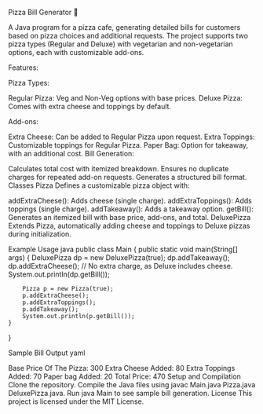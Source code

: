 Pizza Bill Generator 🍕

A Java program for a pizza cafe, generating detailed bills for customers based on pizza choices and additional requests. 
The project supports two pizza types (Regular and Deluxe) with vegetarian and non-vegetarian options, each with customizable add-ons.

Features:

Pizza Types:

Regular Pizza: Veg and Non-Veg options with base prices.
Deluxe Pizza: Comes with extra cheese and toppings by default.

Add-ons:

Extra Cheese: Can be added to Regular Pizza upon request.
Extra Toppings: Customizable toppings for Regular Pizza.
Paper Bag: Option for takeaway, with an additional cost.
Bill Generation:

Calculates total cost with itemized breakdown.
Ensures no duplicate charges for repeated add-on requests.
Generates a structured bill format.
Classes
Pizza
Defines a customizable pizza object with:

addExtraCheese(): Adds cheese (single charge).
addExtraToppings(): Adds toppings (single charge).
addTakeaway(): Adds a takeaway option.
getBill(): Generates an itemized bill with base price, add-ons, and total.
DeluxePizza
Extends Pizza, automatically adding cheese and toppings to Deluxe pizzas during initialization.

Example Usage
java
public class Main {
    public static void main(String[] args) {
        DeluxePizza dp = new DeluxePizza(true);
        dp.addTakeaway();
        dp.addExtraCheese(); // No extra charge, as Deluxe includes cheese.
        System.out.println(dp.getBill());

        Pizza p = new Pizza(true);
        p.addExtraCheese();
        p.addExtraToppings();
        p.addTakeaway();
        System.out.println(p.getBill());
    }
}

Sample Bill Output
yaml

Base Price Of The Pizza: 300
Extra Cheese Added: 80
Extra Toppings Added: 70
Paper bag Added: 20
Total Price: 470
Setup and Compilation
Clone the repository.
Compile the Java files using javac Main.java Pizza.java DeluxePizza.java.
Run java Main to see sample bill generation.
License
This project is licensed under the MIT License.

